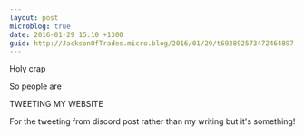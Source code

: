 ```yaml
---
layout: post
microblog: true
date: 2016-01-29 15:10 +1300
guid: http://JacksonOfTrades.micro.blog/2016/01/29/t692892573472464897.html
---
```

Holy crap

So people are

TWEETING MY WEBSITE 

For the tweeting from discord post rather than my writing but it's something!
